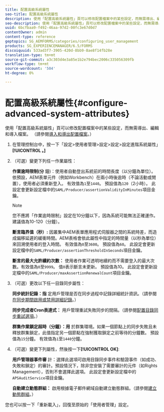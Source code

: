 ```yaml
---
title: 配置高級系統屬性
seo-title: 配置高級系統屬性
description: 使用「配置高級系統屬性」頁可以修改配置檔案中的某些設定，而無需導出、編輯和導入檔案。
seo-description: 使用「配置高級系統屬性」頁可以修改配置檔案中的某些設定，而無需導出、編輯和導入檔案。
uuid: 6bcfbaa9-f492-46aa-97d2-00fc3e67d0d7
contentOwner: admin
content-type: reference
geptopics: SG_AEMFORMS/categories/configuring_user_management
products: SG_EXPERIENCEMANAGER/6.5/FORMS
discoiquuid: 533ad3f7-3905-420d-8bb9-8ae8f14fb28e
translation-type: tm+mt
source-git-commit: a3c303d4e3a85e1b2e794bec2006c335056309fb
workflow-type: tm+mt
source-wordcount: '504'
ht-degree: 0%

---
```



# 配置高級系統屬性{#configure-advanced-system-attributes}

使用「配置高級系統屬性」頁可以修改配置檔案中的某些設定，而無需導出、編輯和導入檔案。 （請參閱[導入和導出配置檔案](/help/forms/using/admin-help/importing-exporting-configuration-file.md#importing-and-exporting-the-configuration-file)。）

1. 在管理控制台中，按一下「設定>使用者管理>設定>設定>設定進階系統屬性」**[!UICONTROL 。]**
1. （可選）變更下列任一作業屬性：

   **作業逾時限制(分** 鐘)：使用者自動登出系統前的時間長度（以分鐘為單位）。依預設，AEM表單元件（例如Workbench）在兩小時後逾時（不論活動或閒置），使用者必須重新登入。 有效值為`1`至`1440`。 預設值為`120`（2小時）。 此設定會更新設定檔中的`SAML/Producer/assertionValidityInMinutes`項目金鑰。

   >[!NOTE]
   >
   >您不應將「作業逾時限制」設定在10分鐘以下，因為系統可能無法正確運作。 建議值為10-120（分鐘）。

   **斷言臨界值（秒）:** 因叢集中AEM表單應用程式伺服器之間的系統時差，而造成偏移延遲的緩衝時間。AEM表格會依此屬性中指定的時間量（以秒為單位）來回溯使用者的登入時間。 有效值為`0`至`3600`。 預設值為`60`。 此設定會更新設定檔中的`SAML/Producer/assertionThresholdInSeconds`項目金鑰。

   **斷言的最大允許續約次數：** 使用者作業可透明地續約而不需要登入的最大次數。有效值為`0`至`9999`。 值`0`表示斷言未更新。 預設值為10。 此設定會更新設定檔中的`SAML/Producer/maxAssertionRenewalCount`項目金鑰。

1. （可選）更改以下任一目錄同步屬性：

   **同步統計記錄：指** 定用戶管理是否在同步過程中記錄詳細統計資訊。（請參閱[在同步期間啟用或禁用詳細記錄](/help/forms/using/admin-help/synchronizing-directories.md#enable-or-disable-detailed-logging-during-synchronization)。）

   **同步完成者Cron表達式：** 用戶管理重試失敗同步的間隔。（請參閱[配置目錄同步重試選項](/help/forms/using/admin-help/synchronizing-directories.md#configure-the-directory-synchronization-retry-option)。）

   **群集作業鎖定超時（分鐘）：用** 於群集環境。如果一個節點上的同步失敗且未釋放群集鎖定，此值指定另一個節點在強制獲取鎖定之前等待的分鐘數。 預設值為`15`分鐘。 有效值為`1`至`1440`分鐘。

1. （可選）變更下列屬性，然後按一下&#x200B;**[!UICONTROL OK]**:

   **用戶管理器事件審** 計：選擇此選項可啟用目錄同步事件和驗證事件（如成功、失敗和鎖定）的審計。預設情況下，除非您安裝了需要審計的元件（如Rights Management），否則不會選擇此選項。 此設定會更新設定檔中的`APSAuditService`項目金鑰。

   **自動建立動態群組：** 啟用根據電子郵件網域自動建立動態群組。（請參閱[建立動態群組](/help/forms/using/admin-help/creating-configuring-groups.md#create-a-dynamic-group)。）

您也可以按一下「重新載入」，回復至原始的「使用者管理」設定。
